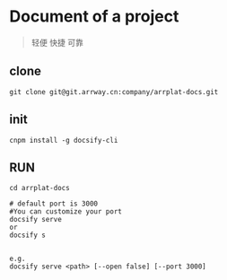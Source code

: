 # Document of a project

> 轻便 快捷 可靠

## clone
```
git clone git@git.arrway.cn:company/arrplat-docs.git
```
## init
```
cnpm install -g docsify-cli

```

## RUN
```
cd arrplat-docs    

# default port is 3000
#You can customize your port  
docsify serve
or
docsify s  


e.g.  
docsify serve <path> [--open false] [--port 3000]
```



